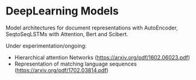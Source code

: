 # DeepLearning Models

Model architectures for document representations with AutoEncoder, SeqtoSeqLSTMs with Attention, Bert and Scibert.

Under experimentation/ongoing: 
 - Hierarchical attention Networks (https://arxiv.org/pdf/1602.06023.pdf)
 - Representation of matching language sequences (https://arxiv.org/pdf/1702.03814.pdf) 
